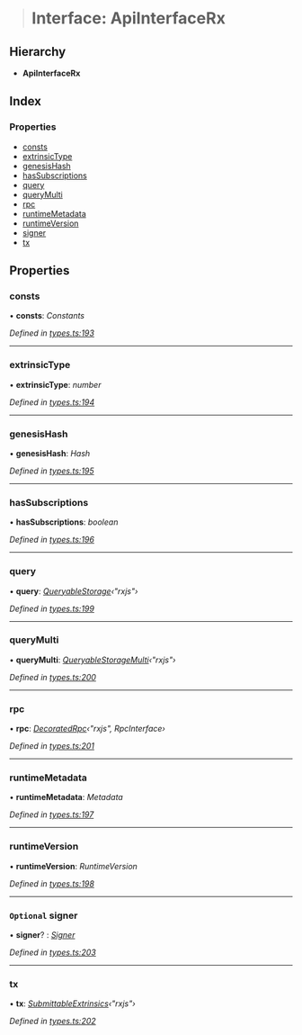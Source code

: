 > # Interface: ApiInterfaceRx

## Hierarchy

* **ApiInterfaceRx**

## Index

### Properties

* [consts](_types_.apiinterfacerx.md#consts)
* [extrinsicType](_types_.apiinterfacerx.md#extrinsictype)
* [genesisHash](_types_.apiinterfacerx.md#genesishash)
* [hasSubscriptions](_types_.apiinterfacerx.md#hassubscriptions)
* [query](_types_.apiinterfacerx.md#query)
* [queryMulti](_types_.apiinterfacerx.md#querymulti)
* [rpc](_types_.apiinterfacerx.md#rpc)
* [runtimeMetadata](_types_.apiinterfacerx.md#runtimemetadata)
* [runtimeVersion](_types_.apiinterfacerx.md#runtimeversion)
* [signer](_types_.apiinterfacerx.md#optional-signer)
* [tx](_types_.apiinterfacerx.md#tx)

## Properties

###  consts

• **consts**: *Constants*

*Defined in [types.ts:193](https://github.com/polkadot-js/api/blob/d905b4f/packages/api/src/types.ts#L193)*

___

###  extrinsicType

• **extrinsicType**: *number*

*Defined in [types.ts:194](https://github.com/polkadot-js/api/blob/d905b4f/packages/api/src/types.ts#L194)*

___

###  genesisHash

• **genesisHash**: *Hash*

*Defined in [types.ts:195](https://github.com/polkadot-js/api/blob/d905b4f/packages/api/src/types.ts#L195)*

___

###  hasSubscriptions

• **hasSubscriptions**: *boolean*

*Defined in [types.ts:196](https://github.com/polkadot-js/api/blob/d905b4f/packages/api/src/types.ts#L196)*

___

###  query

• **query**: *[QueryableStorage](_types_.queryablestorage.md)‹"rxjs"›*

*Defined in [types.ts:199](https://github.com/polkadot-js/api/blob/d905b4f/packages/api/src/types.ts#L199)*

___

###  queryMulti

• **queryMulti**: *[QueryableStorageMulti](../modules/_types_.md#queryablestoragemulti)‹"rxjs"›*

*Defined in [types.ts:200](https://github.com/polkadot-js/api/blob/d905b4f/packages/api/src/types.ts#L200)*

___

###  rpc

• **rpc**: *[DecoratedRpc](../modules/_types_.md#decoratedrpc)‹"rxjs", RpcInterface›*

*Defined in [types.ts:201](https://github.com/polkadot-js/api/blob/d905b4f/packages/api/src/types.ts#L201)*

___

###  runtimeMetadata

• **runtimeMetadata**: *Metadata*

*Defined in [types.ts:197](https://github.com/polkadot-js/api/blob/d905b4f/packages/api/src/types.ts#L197)*

___

###  runtimeVersion

• **runtimeVersion**: *RuntimeVersion*

*Defined in [types.ts:198](https://github.com/polkadot-js/api/blob/d905b4f/packages/api/src/types.ts#L198)*

___

### `Optional` signer

• **signer**? : *[Signer](_types_.signer.md)*

*Defined in [types.ts:203](https://github.com/polkadot-js/api/blob/d905b4f/packages/api/src/types.ts#L203)*

___

###  tx

• **tx**: *[SubmittableExtrinsics](_types_.submittableextrinsics.md)‹"rxjs"›*

*Defined in [types.ts:202](https://github.com/polkadot-js/api/blob/d905b4f/packages/api/src/types.ts#L202)*